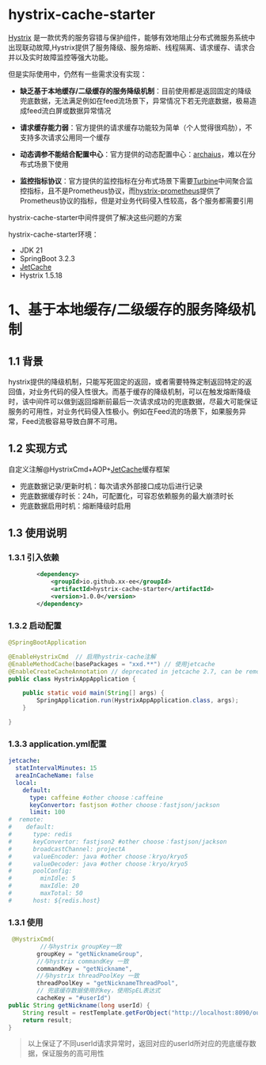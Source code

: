 # hystrix-cache-starter


[Hystrix](https://github.com/Netflix/Hystrix) 是一款优秀的服务容错与保护组件，能够有效地阻止分布式微服务系统中出现联动故障,Hystrix提供了服务降级、服务熔断、线程隔离、请求缓存、请求合并以及实时故障监控等强大功能。

但是实际使用中，仍然有一些需求没有实现：
 * **缺乏基于本地缓存/二级缓存的服务降级机制**：目前使用都是返回固定的降级兜底数据，无法满足例如在feed流场景下，异常情况下若无兜底数据，极易造成feed流白屏或数据异常情况

 * **请求缓存能力弱**：官方提供的请求缓存功能较为简单（个人觉得很鸡肋），不支持多次请求公用同一个缓存

 * **动态调参不能结合配置中心**：官方提供的动态配置中心：[archaius](https://github.com/Netflix/archaius)，难以在分布式场景下使用
 * **监控指标协议**：官方提供的监控指标在分布式场景下需要[Turbine](https://github.com/Netflix/Turbine)中间聚合监控指标，且不是Prometheus协议，而[hystrix-prometheus](https://github.com/ahus1/prometheus-hystrix)提供了Prometheus协议的指标，但是对业务代码侵入性较高，各个服务都需要引用

hystrix-cache-starter中间件提供了解决这些问题的方案

hystrix-cache-starter环境：
* JDK 21
* SpringBoot 3.2.3
* [JetCache](https://github.com/alibaba/jetcache/wiki/)
* Hystrix 1.5.18


# 1、基于本地缓存/二级缓存的服务降级机制
## 1.1 背景
hystrix提供的降级机制，只能写死固定的返回，或者需要特殊定制返回特定的返回值，对业务代码的侵入性很大。而基于缓存的降级机制，可以在触发熔断降级时，该中间件可以做到返回熔断前最后一次请求成功的兜底数据，尽最大可能保证服务的可用性，对业务代码侵入性极小。例如在Feed流的场景下，如果服务异常，Feed流极容易导致白屏不可用。
## 1.2 实现方式
自定义注解@HystrixCmd+AOP+[JetCache](https://github.com/alibaba/jetcache/wiki/)缓存框架
* 兜底数据记录/更新时机：每次请求外部接口成功后进行记录
* 兜底数据缓存时长：24h，可配置化，可容忍依赖服务的最大崩溃时长
* 兜底数据启用时机：熔断降级时启用
## 1.3 使用说明
### 1.3.1 引入依赖
```xml
        <dependency>
            <groupId>io.github.xx-ee</groupId>
            <artifactId>hystrix-cache-starter</artifactId>
            <version>1.0.0</version>
        </dependency>
```
### 1.3.2 启动配置
```java
@SpringBootApplication

@EnableHystrixCmd  // 启用hystrix-cache注解
@EnableMethodCache(basePackages = "xxd.**") // 使用jetcache
@EnableCreateCacheAnnotation // deprecated in jetcache 2.7, can be removed if @CreateCache is not used
public class HystrixAppApplication {

    public static void main(String[] args) {
        SpringApplication.run(HystrixAppApplication.class, args);
    }

}
```
### 1.3.3 application.yml配置
```yaml
jetcache:
  statIntervalMinutes: 15
  areaInCacheName: false
  local:
    default:
      type: caffeine #other choose：caffeine
      keyConvertor: fastjson #other choose：fastjson/jackson
      limit: 100
#  remote:
#    default:
#      type: redis
#      keyConvertor: fastjson2 #other choose：fastjson/jackson
#      broadcastChannel: projectA
#      valueEncoder: java #other choose：kryo/kryo5
#      valueDecoder: java #other choose：kryo/kryo5
#      poolConfig:
#        minIdle: 5
#        maxIdle: 20
#        maxTotal: 50
#      host: ${redis.host}

```
### 1.3.1 使用

```java
 @HystrixCmd(
         //与hystrix groupKey一致
        groupKey = "getNicknameGroup",
        //与hystrix commandKey 一致
        commandKey = "getNickname",
        //与hystrix threadPoolKey 一致
        threadPoolKey = "getNicknameThreadPool",
        // 兜底缓存数据使用的key，使用SpEL表达式
        cacheKey = "#userId")
public String getNickname(long userId) {
    String result = restTemplate.getForObject("http://localhost:8090/outer/user/api/nickname/query?userId=" + userId, String.class);
    return result;
}
```
> 以上保证了不同userId请求异常时，返回对应的userId所对应的兜底缓存数据，保证服务的高可用性
